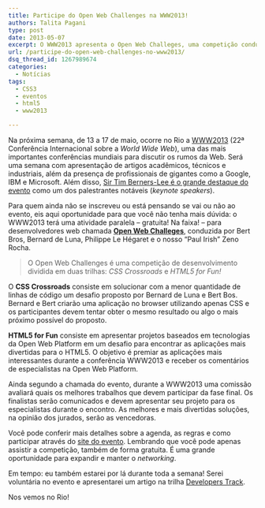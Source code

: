 ```yaml
---
title: Participe do Open Web Challenges na WWW2013!
authors: Talita Pagani
type: post
date: 2013-05-07
excerpt: O WWW2013 apresenta o Open Web Challeges, uma competição conduzida por Bert Bros, Bernard de Luna, Philippe Le Hégaret e Zeno Rocha. Participe!
url: /participe-do-open-web-challenges-no-www2013/
dsq_thread_id: 1267989674
categories:
  - Notícias
tags:
  - CSS3
  - eventos
  - html5
  - www2013

---
```

Na próxima semana, de 13 a 17 de maio, ocorre no Rio a [WWW2013][1] (22ª Conferência Internacional sobre a _World Wide Web_), uma das mais importantes conferências mundiais para discutir os rumos da Web. Será uma semana com apresentação de artigos acadêmicos, técnicos e industriais, além da presença de profissionais de gigantes como a Google, IBM e Microsoft. Além disso, [Sir Tim Berners-Lee é o grande destaque do evento][2] como um dos palestrantes notáveis (_keynote speakers_).

Para quem ainda não se inscreveu ou está pensando se vai ou não ao evento, eis aqui oportunidade para que você não tenha mais dúvida: o WWW2013 terá uma atividade paralela – gratuita! Na faixa! – para desenvolvedores web chamada **[Open Web Challeges][3]**, conduzida por Bert Bros, Bernard de Luna, Philippe Le Hégaret e o nosso “Paul Irish” Zeno Rocha.

> O Open Web Challenges é uma competição de desenvolvimento dividida em duas trilhas: _CSS Crossroads_ e _HTML5 for Fun!_

O **CSS Crossroads** consiste em solucionar com a menor quantidade de linhas de código um desafio proposto por Bernard de Luna e Bert Bos. Bernard e Bert criarão uma aplicação no browser utilizando apenas CSS e os participantes devem tentar obter o mesmo resultado ou algo o mais próximo possível do proposto.

**HTML5 for Fun** consiste em apresentar projetos baseados em tecnologias da Open Web Platform em um desafio para encontrar as aplicações mais divertidas para o HTML5. O objetivo é premiar as aplicações mais interessantes durante a conferência WWW2013 e receber os comentários de especialistas na Open Web Platform.

Ainda segundo a chamada do evento, durante a WWW2013 uma comissão avaliará quais os melhores trabalhos que devem participar da fase final. Os finalistas serão comunicados e devem apresentar seu projeto para os especialistas durante o encontro. As melhores e mais divertidas soluções, na opinião dos jurados, serão as vencedoras.

Você pode conferir mais detalhes sobre a agenda, as regras e como participar através do [site do evento][3]. Lembrando que você pode apenas assistir a competição, também de forma gratuita. É uma grande oportunidade para expandir e manter o _networking_.

Em tempo: eu também estarei por lá durante toda a semana! Serei voluntária no evento e apresentarei um artigo na trilha [Developers Track][4].

Nos vemos no Rio!

 [1]: http://www2013.org/
 [2]: http://www2013.org/2012/12/20/tim-berners-lee-will-be-in-rio-de-janeiro/
 [3]: http://www2013.org/openwebchallenges/br/
 [4]: http://www2013.org/2013/03/27/list-of-accepted-papers-developers-track/